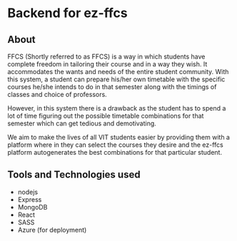 # Backend for ez-ffcs

## About 
FFCS (Shortly referred to as FFCS) is a way in which students have complete freedom in tailoring their course and in a way they wish. It accommodates the wants and needs of the entire student community. With this system, a student can prepare his/her own timetable with the specific courses he/she intends to do in that semester along with the timings of classes and choice of professors. 

However, in this system there is a drawback as the student has to spend a lot of time figuring out the possible timetable combinations for that semester which can get tedious and demotivating.

We aim to make the lives of all VIT students easier by providing them with a platform where in they can select the courses they desire and the ez-ffcs platform autogenerates the best combinations for that particular student.

## Tools and Technologies used
- nodejs
- Express
- MongoDB
- React
- SASS
- Azure (for deployment)

